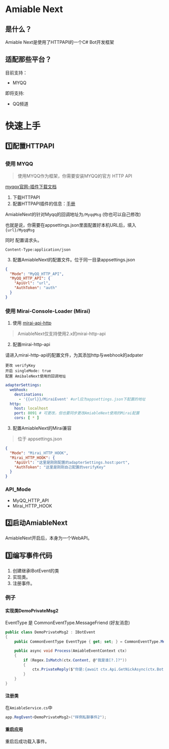 # Amiable Next

## 是什么？

Amiable Next是使用了HTTPAPI的一个C# Bot开发框架

## 适配那些平台？

目前支持：

- MYQQ

即将支持:

- QQ频道

# 快速上手

## 1️⃣配置HTTPAPI

### 使用 MYQQ

> 使用MYQQ作为框架，你需要安装MYQQ的官方 HTTP API
>
[myqqx官网-插件下载文档](https://www.myqqx.net/pages/5e6cb8/#%E5%AE%98%E6%96%B9%E6%8F%90%E4%BE%9B%E7%9A%84httpapi%E6%8F%92%E4%BB%B6)

1. 下载HTTPAPI
2. 配置HTTPAPI插件的信息：[手册](https://www.myqqx.net/pages/198c35/#%E5%9F%BA%E7%A1%80%E9%85%8D%E7%BD%AE)

AmiableNext的针对Myqq的回调地址为`/MyqqMsg` (你也可以自己修改)

也就是说，你需要在appsettings.json里面配置好本机URL后，填入`{url}/MyqqMsg`

同时 配置请求头。

```http request
Content-Type:application/json
```

3. 配置AmiableNext的配置文件。位于同一目录appsettings.json

```json
{
  "Mode": "MyQQ_HTTP_API",
  "MyQQ_HTTP_API": {
    "ApiUrl": "url",
    "AuthToken": "auth"
  }
}
```

### 使用 Mirai-Console-Loader (Mirai)

1. 使用 [mirai-api-http](https://github.com/project-mirai/mirai-api-http)

> AmiableNext仅支持使用2.x的mirai-http-api

2. 配置mirai-http-api

请进入mirai-http-api的配置文件，为其添加http与webhook的adpater

```
更改 verifyKey
开启 singleMode: true
配置 AmibaleNext使用的回调地址
```

```yaml
adapterSettings:
  webhook:
    destinations:
      - '{{url}}/MiraiEvent' #url应为appsettings.json下配置的地址
  http:
    host: localhost
    port: 8091 # 可更改，但也要同步更改AmiableNext使用的Mirai配置
    cors: [ * ]
```

3. 配置AmiableNext的Mirai兼容

> 位于 appsettings.json

```json
{
  "Mode": "Mirai_HTTP_HOOK",
  "Mirai_HTTP_HOOK": {
    "ApiUrl": "这里是刚刚配置的adapterSettings.host:port",
    "AuthToken": "这里是刚刚自己配置的verifyKey"
  }
}
```

### API_Mode

- MyQQ_HTTP_API
- Mirai_HTTP_HOOK

## 2️⃣启动AmiableNext

AmiableNext开启后，本身为一个WebAPI。

## 3️⃣编写事件代码

1. 创建继承IBotEvent的类
2. 实现类。
3. 注册事件。

### 例子

#### 实现类DemoPrivateMsg2

EventType 是 CommonEventType.MessageFriend (好友消息)

```csharp
public class DemoPrivateMsg2 : IBotEvent
{
    public CommonEventType EventType { get; set; } = CommonEventType.MessageFriend;

    public async void Process(AmiableEventContext ctx)
    {
        if (Regex.IsMatch(ctx.Content, @"我是谁[?.]?"))
        {
            ctx.PrivateReply($"你是:{await ctx.Api.GetNickAsync(ctx.BotId, ctx.AuthorId)}");
        }
    }
}
```

#### 注册类

在`AmiableService.cs`中

```csharp
app.RegEvent<DemoPrivateMsg2>("样例私聊事件2");
```

#### 重启应用

重启后成功载入事件。